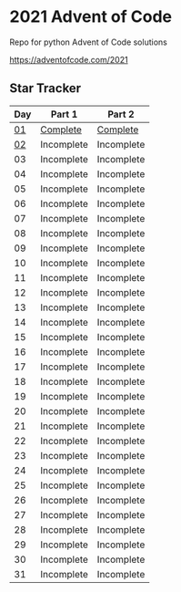 # 2021 Advent of Code

Repo for python Advent of Code solutions

https://adventofcode.com/2021

## Star Tracker

| Day | Part 1 | Part 2 |
| --- | ------ | ------ |
| [01](https://adventofcode.com/2021/day/1) | [Complete](/day01/part1.py) | [Complete](/day01/part2.py) |
| [02](https://adventofcode.com/2021/day/2) | Incomplete | Incomplete |
| 03 | Incomplete | Incomplete |
| 04 | Incomplete | Incomplete |
| 05 | Incomplete | Incomplete |
| 06 | Incomplete | Incomplete |
| 07 | Incomplete | Incomplete |
| 08 | Incomplete | Incomplete |
| 09 | Incomplete | Incomplete |
| 10 | Incomplete | Incomplete |
| 11 | Incomplete | Incomplete |
| 12 | Incomplete | Incomplete |
| 13 | Incomplete | Incomplete |
| 14 | Incomplete | Incomplete |
| 15 | Incomplete | Incomplete |
| 16 | Incomplete | Incomplete |
| 17 | Incomplete | Incomplete |
| 18 | Incomplete | Incomplete |
| 19 | Incomplete | Incomplete |
| 20 | Incomplete | Incomplete |
| 21 | Incomplete | Incomplete |
| 22 | Incomplete | Incomplete |
| 23 | Incomplete | Incomplete |
| 24 | Incomplete | Incomplete |
| 25 | Incomplete | Incomplete |
| 26 | Incomplete | Incomplete |
| 27 | Incomplete | Incomplete |
| 28 | Incomplete | Incomplete |
| 29 | Incomplete | Incomplete |
| 30 | Incomplete | Incomplete |
| 31 | Incomplete | Incomplete |